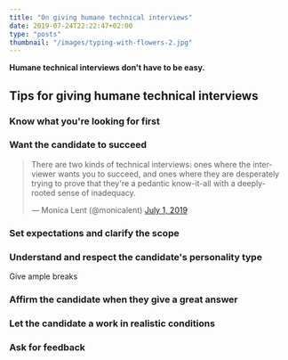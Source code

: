 ```yaml
---
title: "On giving humane technical interviews"
date: 2019-07-24T22:22:47+02:00
type: "posts"
thumbnail: "/images/typing-with-flowers-2.jpg"
---
```





**Humane technical interviews don't have to be easy.**


## Tips for giving humane technical interviews

### Know what you're looking for first

### Want the candidate to succeed

<blockquote class="twitter-tweet"><p lang="en" dir="ltr">There are two kinds of technical interviews: ones where the interviewer wants you to succeed, and ones where they are desperately trying to prove that they&#39;re a pedantic know-it-all with a deeply-rooted sense of inadequacy.</p>&mdash; Monica Lent (@monicalent) <a href="https://twitter.com/monicalent/status/1145796300719435776?ref_src=twsrc%5Etfw">July 1, 2019</a></blockquote>

### Set expectations and clarify the scope

### Understand and respect the candidate's personality type

Give ample breaks

### Affirm the candidate when they give a great answer

### Let the candidate a work in realistic conditions

### Ask for feedback

<script async src="https://platform.twitter.com/widgets.js" charset="utf-8"></script>
<style>
twitter-widget {
  margin: 0 auto;
}
</style>

